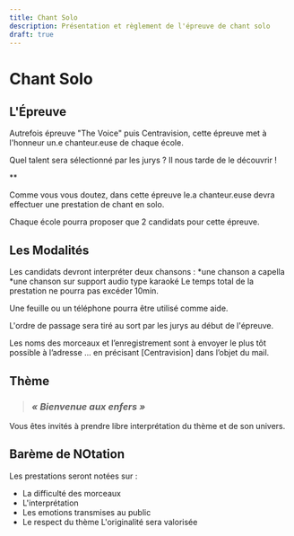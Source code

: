 ```yaml
---
title: Chant Solo
description: Présentation et règlement de l'épreuve de chant solo
draft: true
---
```


# Chant Solo

## L'Épreuve

Autrefois épreuve "The Voice" puis Centravision, cette épreuve met à l'honneur un.e chanteur.euse de chaque école. 

Quel talent sera sélectionné par les jurys ? Il nous tarde de le découvrir !

**

Comme vous vous doutez, dans cette épreuve le.a chanteur.euse devra effectuer une prestation de chant en solo. 

Chaque école pourra proposer que 2 candidats pour cette épreuve.


## Les Modalités


Les candidats devront interpréter deux chansons : 
*une chanson a capella
*une chanson sur support audio type karaoké
Le temps total de la prestation ne pourra pas excéder 10min.

Une feuille ou un téléphone pourra être utilisé comme aide.

L'ordre de passage sera tiré au sort par les jurys au début de l'épreuve.

Les noms des morceaux et l’enregistrement sont à envoyer le plus tôt possible à l’adresse ... en précisant [Centravision] dans l’objet du mail.


## Thème

> ### ***« Bienvenue aux enfers »***

Vous êtes invités à prendre libre interprétation du thème et de son univers.


## Barème de NOtation

Les prestations seront notées sur :
* La difficulté des morceaux
* L'interprétation
* Les emotions transmises au public
* Le respect du thème
L'originalité sera valorisée


